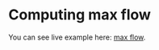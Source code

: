 # Computing max flow

You can see live example here: [max flow](http://streamrail.github.io/flownetwork/examples/wedding/).